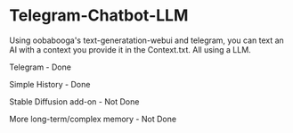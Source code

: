 # Telegram-Chatbot-LLM
Using oobabooga's text-generatation-webui and telegram, you can text an AI with a context you provide it in the Context.txt. All using a LLM.

Telegram - Done

Simple History - Done

Stable Diffusion add-on - Not Done

More long-term/complex memory - Not Done
